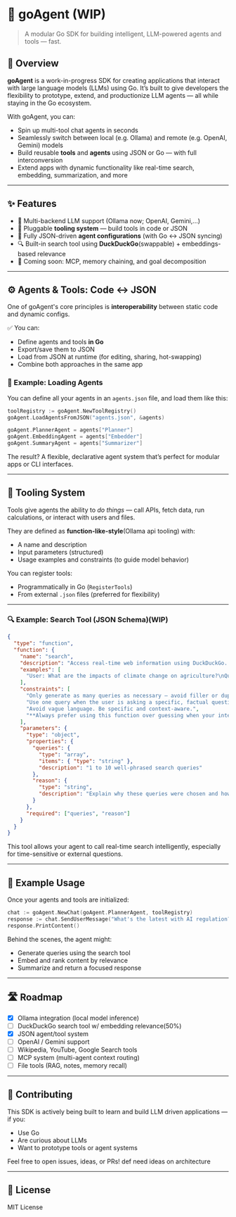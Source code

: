 # 🧠 goAgent (WIP)

> A modular Go SDK for building intelligent, LLM-powered agents and tools — fast.

## 📌 Overview

**goAgent** is a work-in-progress SDK for creating applications that interact with large language models (LLMs) using Go. It’s built to give developers the flexibility to prototype, extend, and productionize LLM agents — all while staying in the Go ecosystem.

With goAgent, you can:

- Spin up multi-tool chat agents in seconds
- Seamlessly switch between local (e.g. Ollama) and remote (e.g. OpenAI, Gemini) models
- Build reusable **tools** and **agents** using JSON or Go — with full interconversion
- Extend apps with dynamic functionality like real-time search, embedding, summarization, and more

---

## ✨ Features

- 🔌 Multi-backend LLM support (Ollama now; OpenAI, Gemini,...)
- 🔧 Pluggable **tooling system** — build tools in code or JSON
- 📄 Fully JSON-driven **agent configurations** (with Go ↔ JSON syncing)
- 🔍 Built-in search tool using **DuckDuckGo**(swappable) + embeddings-based relevance
- 🧠 Coming soon: MCP, memory chaining, and goal decomposition

---

## ⚙️ Agents & Tools: Code ↔ JSON

One of goAgent's core principles is **interoperability** between static code and dynamic configs.

✅ You can:

- Define agents and tools **in Go**
- Export/save them to JSON
- Load from JSON at runtime (for editing, sharing, hot-swapping)
- Combine both approaches in the same app

### 🧠 Example: Loading Agents

You can define all your agents in an `agents.json` file, and load them like this:

```go
toolRegistry := goAgent.NewToolRegistry()
goAgent.LoadAgentsFromJSON("agents.json", &agents)

goAgent.PlannerAgent = agents["Planner"]
goAgent.EmbeddingAgent = agents["Embedder"]
goAgent.SummaryAgent = agents["Summarizer"]
```

The result? A flexible, declarative agent system that’s perfect for modular apps or CLI interfaces.

---

## 🔧 Tooling System

Tools give agents the ability to *do things* — call APIs, fetch data, run calculations, or interact with users and files.

They are defined as **function-like-style**(Ollama api tooling) with:

- A name and description
- Input parameters (structured)
- Usage examples and constraints (to guide model behavior)

You can register tools:

- Programmatically in Go (`RegisterTools`)
- From external `.json` files (preferred for flexibility)

---

### 🔍 Example: Search Tool (JSON Schema)(WIP)

```json
{
  "type": "function",
  "function": {
    "name": "search",
    "description": "Access real-time web information using DuckDuckGo. Use this when the user asks about events, facts, or updates that may have occurred after your general knowledge cutoff — or when fresh, external data is clearly needed.",
    "examples": [
      "User: What are the impacts of climate change on agriculture?\nQueries:\n- 'climate change effects on crop yield'\n- 'drought impact on farming'"
    ],
    "constraints": [
      "Only generate as many queries as necessary — avoid filler or duplication.",
      "Use one query when the user is asking a specific, factual question.",
      "Avoid vague language. Be specific and context-aware.",
      "**Always prefer using this function over guessing when your internal knowledge may be outdated.**"
    ],
    "parameters": {
      "type": "object",
      "properties": {
        "queries": {
          "type": "array",
          "items": { "type": "string" },
          "description": "1 to 10 well-phrased search queries"
        },
        "reason": {
          "type": "string",
          "description": "Explain why these queries were chosen and how they relate to the user’s question."
        }
      },
      "required": ["queries", "reason"]
    }
  }
}
```

This tool allows your agent to call real-time search intelligently, especially for time-sensitive or external questions.

---

## 🧪 Example Usage

Once your agents and tools are initialized:

```go
chat := goAgent.NewChat(goAgent.PlannerAgent, toolRegistry)
response := chat.SendUserMessage("What's the latest with AI regulation?")
response.PrintContent()
```

Behind the scenes, the agent might:

- Generate queries using the search tool
- Embed and rank content by relevance
- Summarize and return a focused response

---

## 🛣️ Roadmap

- [x] Ollama integration (local model inference)
- [ ] DuckDuckGo search tool w/ embedding relevance(50%)
- [x] JSON agent/tool system
- [ ] OpenAI / Gemini support
- [ ] Wikipedia, YouTube, Google Search tools
- [ ] MCP system (multi-agent context routing)
- [ ] File tools (RAG, notes, memory recall)

---

## 🤝 Contributing

This SDK is actively being built to learn and build LLM driven applications — if you:

- Use Go
- Are curious about LLMs
- Want to prototype tools or agent systems

Feel free to open issues, ideas, or PRs! def need ideas on architecture

---

## 📜 License

MIT License
